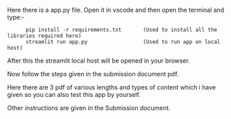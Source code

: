 Here there is a app.py file. Open it in vscode and then open the terminal and type:-

          pip install -r requirements.txt       (Used to install all the libraries required here) 
          streamlit run app.py                  (Used to run app on local host)

After this the streamlit local host will be opened in your browser.

Now follow the steps given in the submission document pdf.

Here there are 3 pdf of various lengths and types of content which i have given so you can also test this app by yourself.

Other instructions are given in the Submission document.
